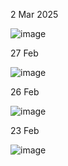 2 Mar 2025

![image](https://github.com/user-attachments/assets/f29bec6b-610d-41b4-9d4c-a7a8266bf16f)


27 Feb

![image](https://github.com/user-attachments/assets/4ad0e81b-4284-45c3-ac5b-3a4bb97a04a7)


26 Feb

![image](https://github.com/user-attachments/assets/93d114de-777d-437f-8c7f-189a605b5a53)


23 Feb

![image](https://github.com/user-attachments/assets/ca7ab83b-0806-40f7-8059-05e2827c25f9)

